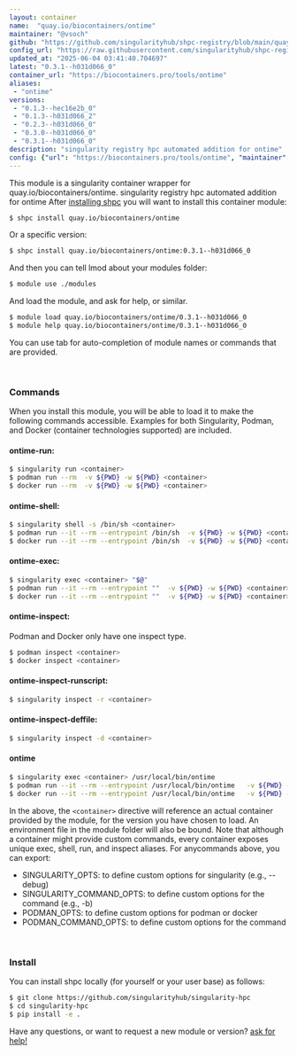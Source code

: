 ```yaml
---
layout: container
name:  "quay.io/biocontainers/ontime"
maintainer: "@vsoch"
github: "https://github.com/singularityhub/shpc-registry/blob/main/quay.io/biocontainers/ontime/container.yaml"
config_url: "https://raw.githubusercontent.com/singularityhub/shpc-registry/main/quay.io/biocontainers/ontime/container.yaml"
updated_at: "2025-06-04 03:41:40.704697"
latest: "0.3.1--h031d066_0"
container_url: "https://biocontainers.pro/tools/ontime"
aliases:
 - "ontime"
versions:
 - "0.1.3--hec16e2b_0"
 - "0.1.3--h031d066_2"
 - "0.2.3--h031d066_0"
 - "0.3.0--h031d066_0"
 - "0.3.1--h031d066_0"
description: "singularity registry hpc automated addition for ontime"
config: {"url": "https://biocontainers.pro/tools/ontime", "maintainer": "@vsoch", "description": "singularity registry hpc automated addition for ontime", "latest": {"0.3.1--h031d066_0": "sha256:c3fb8dd7a4e848e0f99b5e2847776c808d76965d8b287ff1b0ff80cb4d67551f"}, "tags": {"0.1.3--hec16e2b_0": "sha256:7b24635eae78943080e36ac55dd3966b72cb8ba4f3183be7139def4e5119ca69", "0.1.3--h031d066_2": "sha256:cb9d2cdeb2b39ed5870ef511fc68d4c526753aaa5a46da9799ac2dcc6dc45d81", "0.2.3--h031d066_0": "sha256:7b53043a8251dff485e576d6fbd8718769c79225c6b5960f8cac7e59350543a2", "0.3.0--h031d066_0": "sha256:61a62bcf14cc3e9597ff539ac9f36f08325c94362ffaf0a4678933eb25970942", "0.3.1--h031d066_0": "sha256:c3fb8dd7a4e848e0f99b5e2847776c808d76965d8b287ff1b0ff80cb4d67551f"}, "docker": "quay.io/biocontainers/ontime", "aliases": {"ontime": "/usr/local/bin/ontime"}}
---
```


This module is a singularity container wrapper for quay.io/biocontainers/ontime.
singularity registry hpc automated addition for ontime
After [installing shpc](#install) you will want to install this container module:


```bash
$ shpc install quay.io/biocontainers/ontime
```

Or a specific version:

```bash
$ shpc install quay.io/biocontainers/ontime:0.3.1--h031d066_0
```

And then you can tell lmod about your modules folder:

```bash
$ module use ./modules
```

And load the module, and ask for help, or similar.

```bash
$ module load quay.io/biocontainers/ontime/0.3.1--h031d066_0
$ module help quay.io/biocontainers/ontime/0.3.1--h031d066_0
```

You can use tab for auto-completion of module names or commands that are provided.

<br>

### Commands

When you install this module, you will be able to load it to make the following commands accessible.
Examples for both Singularity, Podman, and Docker (container technologies supported) are included.

#### ontime-run:

```bash
$ singularity run <container>
$ podman run --rm  -v ${PWD} -w ${PWD} <container>
$ docker run --rm  -v ${PWD} -w ${PWD} <container>
```

#### ontime-shell:

```bash
$ singularity shell -s /bin/sh <container>
$ podman run --it --rm --entrypoint /bin/sh  -v ${PWD} -w ${PWD} <container>
$ docker run --it --rm --entrypoint /bin/sh  -v ${PWD} -w ${PWD} <container>
```

#### ontime-exec:

```bash
$ singularity exec <container> "$@"
$ podman run --it --rm --entrypoint ""  -v ${PWD} -w ${PWD} <container> "$@"
$ docker run --it --rm --entrypoint ""  -v ${PWD} -w ${PWD} <container> "$@"
```

#### ontime-inspect:

Podman and Docker only have one inspect type.

```bash
$ podman inspect <container>
$ docker inspect <container>
```

#### ontime-inspect-runscript:

```bash
$ singularity inspect -r <container>
```

#### ontime-inspect-deffile:

```bash
$ singularity inspect -d <container>
```


#### ontime

```bash
$ singularity exec <container> /usr/local/bin/ontime
$ podman run --it --rm --entrypoint /usr/local/bin/ontime   -v ${PWD} -w ${PWD} <container> -c " $@"
$ docker run --it --rm --entrypoint /usr/local/bin/ontime   -v ${PWD} -w ${PWD} <container> -c " $@"
```



In the above, the `<container>` directive will reference an actual container provided
by the module, for the version you have chosen to load. An environment file in the
module folder will also be bound. Note that although a container
might provide custom commands, every container exposes unique exec, shell, run, and
inspect aliases. For anycommands above, you can export:

 - SINGULARITY_OPTS: to define custom options for singularity (e.g., --debug)
 - SINGULARITY_COMMAND_OPTS: to define custom options for the command (e.g., -b)
 - PODMAN_OPTS: to define custom options for podman or docker
 - PODMAN_COMMAND_OPTS: to define custom options for the command

<br>

### Install

You can install shpc locally (for yourself or your user base) as follows:

```bash
$ git clone https://github.com/singularityhub/singularity-hpc
$ cd singularity-hpc
$ pip install -e .
```

Have any questions, or want to request a new module or version? [ask for help!](https://github.com/singularityhub/singularity-hpc/issues)